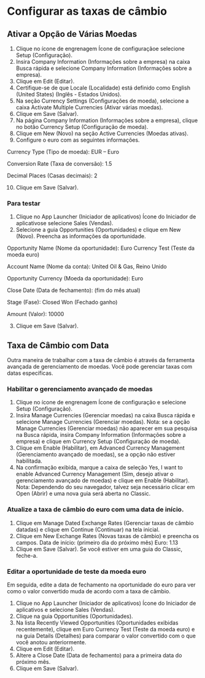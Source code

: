 # Configurar as taxas de câmbio

## Ativar a Opção de Várias Moedas

1. Clique no ícone de engrenagem Ícone de configuraçãoe selecione Setup
(Configuração).
2. Insira Company Information (Informações sobre a empresa) na caixa Busca
rápida e selecione Company Information (Informações sobre a empresa).
3. Clique em Edit (Editar).
4. Certifique-se de que Locale (Localidade) está definido como English (United
States) (Inglês - Estados Unidos).
5. Na seção Currency Settings (Configurações de moeda), selecione a caixa
Activate Multiple Currencies (Ativar várias moedas).
6. Clique em Save (Salvar).
7. Na página Company Information (Informações sobre a empresa), clique no botão
Currency Setup (Configuração de moeda).
8. Clique em New (Novo) na seção Active Currencies (Moedas ativas).
9. Configure o euro com as seguintes informações.

Currency Type (Tipo de moeda):   EUR – Euro

Conversion Rate (Taxa de conversão):    1.5

Decimal Places (Casas decimais):    2

10. Clique em Save (Salvar).

### Para testar
1. Clique no App Launcher (Iniciador de aplicativos) Ícone do Iniciador de
aplicativose selecione Sales (Vendas).
2. Selecione a guia Opportunities (Oportunidades) e clique em New (Novo).
Preencha as informações da oportunidade.

Opportunity Name (Nome da oportunidade):    Euro Currency Test (Teste da moeda
euro)

Account Name (Nome da conta):   United Oil & Gas, Reino Unido

Opportunity Currency (Moeda da oportunidade):   Euro

Close Date (Data de fechamento):    (fim do mês atual)

Stage (Fase):    Closed Won (Fechado ganho)

Amount (Valor):     10000

3. Clique em Save (Salvar).

## Taxa de Câmbio com Data

Outra maneira de trabalhar com a taxa de câmbio é através da ferramenta
avançada de gerenciamento de moedas. Você pode gerenciar taxas com datas
específicas.

### Habilitar o gerenciamento avançado de moedas
1. Clique no ícone de engrenagem Ícone de configuração e selecione
Setup (Configuração).
2. Insira Manage Currencies (Gerenciar moedas) na caixa Busca rápida e
selecione Manage Currencies (Gerenciar moedas). Nota: se a opção Manage
Currencies (Gerenciar moedas) não aparecer em sua pesquisa na Busca rápida,
insira Company Information (Informações sobre a empresa) e clique em Currency
Setup (Configuração de moeda).
3. Clique em Enable (Habilitar), em Advanced Currency Management (Gerenciamento
avançado de moedas), se a opção não estiver habilitada.
4. Na confirmação exibida, marque a caixa de seleção Yes, I want to enable
Advanced Currency Management (Sim, desejo ativar o gerenciamento avançado de
moedas) e clique em Enable (Habilitar). Nota: Dependendo do seu navegador,
talvez seja necessário clicar em Open (Abrir) e uma nova guia será aberta no
Classic.

### Atualize a taxa de câmbio do euro com uma data de início.

1. Clique em Manage Dated Exchange Rates (Gerenciar taxas de câmbio datadas) e
clique em Continue (Continuar) na tela inicial.
2. Clique em New Exchange Rates (Novas taxas de câmbio) e preencha os campos.
        Data de início: (primeiro dia do próximo mês)
        Euro: 1.13
3. Clique em Save (Salvar). Se você estiver em uma guia do Classic, feche-a.

### Editar a oportunidade de teste da moeda euro

Em seguida, edite a data de fechamento na oportunidade do euro para ver como o
valor convertido muda de acordo com a taxa de câmbio.

1. Clique no App Launcher (Iniciador de aplicativos) Ícone do Iniciador de
aplicativos e selecione Sales (Vendas).
2. Clique na guia Opportunities (Oportunidades).
3. Na lista Recently Viewed Opportunities (Oportunidades exibidas
recentemente), clique em Euro Currency Test (Teste da moeda euro) e na guia
Details (Detalhes) para comparar o valor convertido com o que você anotou
anteriormente.
4. Clique em Edit (Editar).
5. Altere a Close Date (Data de fechamento) para a primeira data do próximo
mês.
6. Clique em Save (Salvar).

